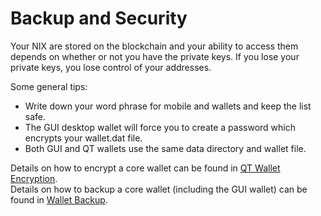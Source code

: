 # Backup and Security

Your NIX are stored on the blockchain and your ability to access them depends on whether or not you have the private keys. If you lose your private keys, you lose control of your addresses.  
  
Some general tips:

* Write down your word phrase for mobile and wallets and keep the list safe.
* The GUI desktop wallet will force you to create a password which encrypts your wallet.dat file.
* Both GUI and QT wallets use the same data directory and wallet file.

Details on how to encrypt a core wallet can be found in [QT Wallet Encryption](qt-wallet-encryption.md).  
Details on how to backup a core wallet \(including the GUI wallet\) can be found in [Wallet Backup](wallet-backup.md).

